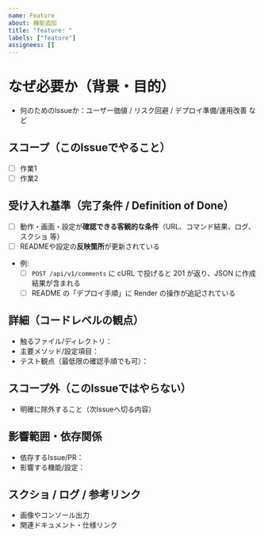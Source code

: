 ```yaml
---
name: Feature
about: 機能追加
title: "feature: "
labels: ["feature"]
assignees: []
---
```


<!--
======================== ガイド（作成後も残してOK） ========================

■ タイトルの付け方（例）
  - feat: 匿名コメントの作成APIを追加
  - chore: Render で Web サービス作成（Auto Deploy OFF）
  - docs: README に ER 図へのリンクを追加
  - fix: コメント一覧APIでN+1解消
  - refactor: CommentsController のサービス分離
  - perf: コメント取得のキャッシュを追加
  - test: Comments API のリクエストスペック追加
  - ci: GitHub Actions でRubocopを実行
  - build: Dockerfile を production 用に調整

■ ブランチ名の付け方（kebab-case）
  - feat/comments-create-endpoint
  - chore/render-web-service
  - docs/readme-erd-link
  - fix/comments-n-plus-one
  - refactor/comments-service-object
  - perf/comments-cache
  - test/comments-request-spec
  - ci/rubocop-workflow
  - build/dockerfile-prod

■ コミットメッセージ規約（Conventional Commits 推奨）
  形式:  <type>(<scope>): <summary>
  例   : feat(comments): create endpoint for anonymous post
         fix(db): add missing index for comments.book_id
         chore(ci): enable CodeQL scanning
  補足 : 本文は空行を1つ入れて詳細。フッターに Close #123 等を記載。

■ PR タイトルの付け方（Issueに対応させる）
  - [feat] 匿名コメントの作成APIを追加（Close #12）
  - [chore] Render: Web サービス作成（Auto Deploy OFF）
  - [docs] README: ER 図リンクを追加

■ 受け入れ基準（例の作り方）
  - どのURL/コマンド/ログで「できた」と判定するかを書いておく
  - スクショや cURL の返り値、Rails ログ抜粋など“客観的”な根拠を用意

■ ラベルの目安
  - feature / fix / chore / docs / perf / test / ci / build / security / infra など
ユーザーに見える振る舞いが増えた？ → feat
バグ修正？ → fix
速度/負荷のみ改善？ → perf
仕様は同じで内部整理？ → refactor
テストだけ？ → test
文書だけ？ → docs
CI定義？ → ci
ビルド/依存/パッケージ？ → build
セキュリティ目的が主？ → security
インフラ（Render/DB/監視）？ → infra
上記どれでもない雑務・運用設定 → chore
=======================================================================
-->

# なぜ必要か（背景・目的）
- 何のためのIssueか：ユーザー価値 / リスク回避 / デプロイ準備/運用改善 など

## スコープ（このIssueでやること）
- [ ] 作業1
- [ ] 作業2

## 受け入れ基準（完了条件 / Definition of Done）
- [ ] 動作・画面・設定が**確認できる客観的な条件**（URL、コマンド結果、ログ、スクショ 等）
- [ ] READMEや設定の**反映箇所**が更新されている
- 例:
  - [ ] `POST /api/v1/comments` に cURL で投げると 201 が返り、JSON に作成結果が含まれる
  - [ ] README の「デプロイ手順」に Render の操作が追記されている

## 詳細（コードレベルの観点）
- 触るファイル/ディレクトリ：
- 主要メソッド/設定項目：
- テスト観点（最低限の確認手順でも可）：

## スコープ外（このIssueではやらない）
- 明確に除外すること（次Issueへ切る内容）

## 影響範囲・依存関係
- 依存するIssue/PR：
- 影響する機能/設定：

## スクショ / ログ / 参考リンク
- 画像やコンソール出力
- 関連ドキュメント・仕様リンク

<!--
注意（テンプレの運用メモ：作成後にこのコメントは残してOK）
- タイトルは短く具体的に（例：chore: enable Dependabot）
- 関係者を @メンション（将来の自分含む）
- 作業時間の目安があれば軽く書く
-->
